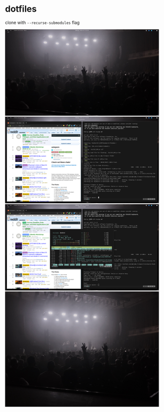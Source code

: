 # dotfiles
clone with `--recurse-submodules` flag

![Clean](./.dotfile-images/clean.png)
![Dirty](./.dotfile-images/dirty.png)
![Scratchpad Teriminal](./.dotfile-images/scratchpad-term.png)
![Wallpaper](./.dotfile-images/.wallpaper.png)

